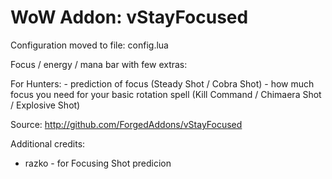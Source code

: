 WoW Addon: vStayFocused
========================

Configuration moved to file: config.lua

Focus / energy / mana bar with few extras:

For Hunters:
	- prediction of focus (Steady Shot / Cobra Shot)
	- how much focus you need for your basic rotation spell (Kill Command / Chimaera Shot / Explosive Shot)

Source: http://github.com/ForgedAddons/vStayFocused

Additional credits:
- razko - for Focusing Shot predicion